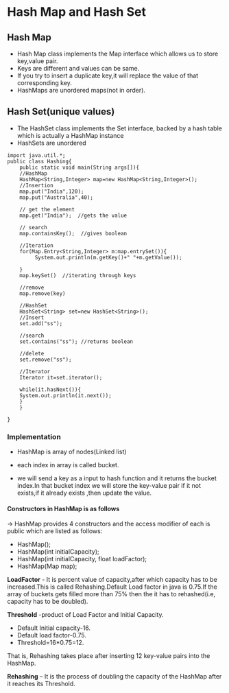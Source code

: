 # Hash Map and Hash Set

## Hash Map
- Hash Map class implements the Map interface which allows us to store key,value pair.
- Keys are different and values can be same.
- If you try to insert a duplicate key,it will replace the value of that corresponding key.
- HashMaps are unordered maps(not in order).

## Hash Set(unique values)
- The HashSet class implements the Set interface, backed by a hash table which is actually a HashMap instance 
- HashSets are unordered

```
import java.util.*;
public class Hashing{
    public static void main(String args[]){
    //HashMap
    HashMap<String,Integer> map=new HashMap<String,Integer>();
    //Insertion
    map.put("India",120);
    map.put("Australia",40);
    
    // get the element
    map.get("India");  //gets the value
    
    // search
    map.containsKey();  //gives boolean
    
    //Iteration
    for(Map.Entry<String,Integer> m:map.entrySet()){
         System.out.println(m.getKey()+" "+m.getValue());    
 
    }
    map.keySet()  //iterating through keys
    
    //remove
    map.remove(key)  
    
    //HashSet
    HashSet<String> set=new HashSet<String>();
    //Insert
    set.add("ss");
    
    //search
    set.contains("ss"); //returns boolean
    
    //delete
    set.remove("ss");
    
    //Iterator
    Iterator it=set.iterator();
    
    while(it.hasNext()){
    System.out.println(it.next());
    }
    }
    
}
```



### Implementation

- HashMap is array of nodes(Linked list)
- each index in array is called bucket.

- we will send a key as a input to hash function and it returns the bucket index.In that bucket index we will store the key-value pair if it not exists,if it   already exists ,then update the value.

#### Constructors in HashMap is as follows
-> HashMap provides 4 constructors and the access modifier of each is public which are listed as follows:

- HashMap();
- HashMap(int initialCapacity);
- HashMap(int initialCapacity, float loadFactor);
- HashMap(Map map);

**LoadFactor** - It is percent value of capacity,after which capacity has to be increased.This is called Rehashing.Default Load factor in java is 0.75.If the array of buckets gets filled more than 75% then the it has to rehashed(i.e, capacity has to be doubled).

**Threshold** -product of Load Factor and Initial Capacity.

- Default Initial capacity-16.
- Default load factor-0.75.
- Threshold=16*0.75=12.

That is, Rehashing takes place after inserting 12 key-value pairs into the HashMap.

**Rehashing** – It is the process of doubling the capacity of the HashMap after it reaches its Threshold. 

